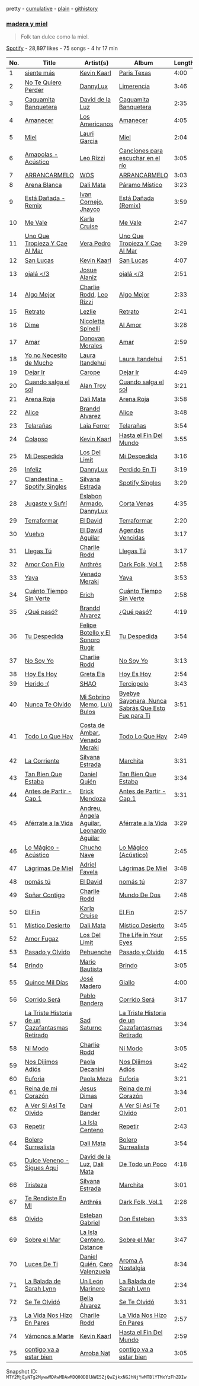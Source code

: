 pretty - [cumulative](/playlists/cumulative/37i9dQZF1DX2xKqsL1SVWb.md) - [plain](/playlists/plain/37i9dQZF1DX2xKqsL1SVWb) - [githistory](https://github.githistory.xyz/mackorone/spotify-playlist-archive/blob/main/playlists/plain/37i9dQZF1DX2xKqsL1SVWb)

### [madera y miel](https://open.spotify.com/playlist/37i9dQZF1DX2xKqsL1SVWb)

> Folk tan dulce como la miel.

[Spotify](https://open.spotify.com/user/spotify) - 28,897 likes - 75 songs - 4 hr 17 min

| No. | Title | Artist(s) | Album | Length |
|---|---|---|---|---|
| 1 | [siente más](https://open.spotify.com/track/6sycT6FiSI1YSERI9279qY) | [Kevin Kaarl](https://open.spotify.com/artist/6OBGbSaBUvQtk9wpQfDbOE) | [Paris Texas](https://open.spotify.com/album/2H7Ptwzuy83loDyZzHiPw8) | 4:00 |
| 2 | [No Te Quiero Perder](https://open.spotify.com/track/4AwlNIyid3oRyNqX61kTKt) | [DannyLux](https://open.spotify.com/artist/6ElqtIfQsAkEYypgfJIjeK) | [Limerencia](https://open.spotify.com/album/4d9KK2351FK3PAzlqfy8yj) | 3:46 |
| 3 | [Caguamita Banquetera](https://open.spotify.com/track/20CVdUmIYyPy5Qcqr7uzrj) | [David de la Luz](https://open.spotify.com/artist/3qViLpJR7GZmsde4FYn5Y3) | [Caguamita Banquetera](https://open.spotify.com/album/4IoOjS1QllQtS7JV6ltzLG) | 2:35 |
| 4 | [Amanecer](https://open.spotify.com/track/5TQwSAq0BAU9DWpKmHmI9F) | [Los Americanos](https://open.spotify.com/artist/4Q0wQsRzWYhbAXIKQN6LSw) | [Amanecer](https://open.spotify.com/album/5XX0iRSDLzElMVY2EcDThW) | 4:05 |
| 5 | [Miel](https://open.spotify.com/track/6ohTBTmcNHe9UzvxAgA9wJ) | [Lauri Garcia](https://open.spotify.com/artist/4RH5rQ6kwIASIwZxWUBNTS) | [Miel](https://open.spotify.com/album/5ARQqCgouMHuaCwIGLeh5B) | 2:04 |
| 6 | [Amapolas \- Acústico](https://open.spotify.com/track/3w7yklj80FkFG1e3QQBzGB) | [Leo Rizzi](https://open.spotify.com/artist/2281RSmb2cN6knnt0Iarb2) | [Canciones para escuchar en el río](https://open.spotify.com/album/1OSheaXw7vf5kvIF94qrTk) | 3:05 |
| 7 | [ARRANCARMELO](https://open.spotify.com/track/2x8oBuYaObjqHqgGuIUZ0b) | [WOS](https://open.spotify.com/artist/5YCc6xS5Gpj3EkaYGdjyNK) | [ARRANCARMELO](https://open.spotify.com/album/4KFUPud6oSm5IgLwnGkzPt) | 3:03 |
| 8 | [Arena Blanca](https://open.spotify.com/track/5j0P1xvPEFC3aLloV70sAF) | [Dali Mata](https://open.spotify.com/artist/5UeFBoZ5aFWt6MtINvwwxL) | [Páramo Místico](https://open.spotify.com/album/3w6sKad6TBHZgZGE3oU4tL) | 3:23 |
| 9 | [Está Dañada \- Remix](https://open.spotify.com/track/2HFrlVZI1PHNwfNiIC8mkb) | [Ivan Cornejo](https://open.spotify.com/artist/6PH3FLQAxtqYy46Zv08bpV), [Jhayco](https://open.spotify.com/artist/6nVcHLIgY5pE2YCl8ubca1) | [Está Dañada \(Remix\)](https://open.spotify.com/album/1dEd2iGVdXJXmQdhNklAOO) | 3:59 |
| 10 | [Me Vale](https://open.spotify.com/track/1oUmSARy0Baw05S8G1Er55) | [Karla Cruise](https://open.spotify.com/artist/1lDvMKVfuYM3tO8iAIlYrs) | [Me Vale](https://open.spotify.com/album/2AB0FCPBg9G7pbHoQIhDZX) | 2:47 |
| 11 | [Uno Que Tropieza Y Cae Al Mar](https://open.spotify.com/track/7s9RruGzghXh575zU4qEpz) | [Vera Pedro](https://open.spotify.com/artist/2agXYMhipkDXIGmy5C158S) | [Uno Que Tropieza Y Cae Al Mar](https://open.spotify.com/album/2tdaciK2jsRem4pSzjb53Z) | 3:29 |
| 12 | [San Lucas](https://open.spotify.com/track/75UMtPC77vqKRwfSuYuNPO) | [Kevin Kaarl](https://open.spotify.com/artist/6OBGbSaBUvQtk9wpQfDbOE) | [San Lucas](https://open.spotify.com/album/5I20nnpF2Jj6GjUFsk9EG1) | 4:07 |
| 13 | [ojalá </3](https://open.spotify.com/track/2Gf3SCoQqgRbxUdjsP3IP4) | [Josue Alaniz](https://open.spotify.com/artist/0xe5VGTguHmr56kk0FF66A) | [ojalá </3](https://open.spotify.com/album/0dZbJuwWFwFqXSq6BC1xes) | 2:51 |
| 14 | [Algo Mejor](https://open.spotify.com/track/57OmmVVcjJVBuWSMOI42Pn) | [Charlie Rodd](https://open.spotify.com/artist/2vylKAxeoJ2dAwIi9ck762), [Leo Rizzi](https://open.spotify.com/artist/2281RSmb2cN6knnt0Iarb2) | [Algo Mejor](https://open.spotify.com/album/0HYUyOcBGQhtdhC1woSkCt) | 2:33 |
| 15 | [Retrato](https://open.spotify.com/track/0SYLZU1RhHaVBZO2cv9SQ3) | [Lezlie](https://open.spotify.com/artist/278VaSr9ONC7O8n0CXm4Fg) | [Retrato](https://open.spotify.com/album/7eI2NAvOwa8O8CtnBARs3A) | 2:41 |
| 16 | [Dime](https://open.spotify.com/track/4nVXw2k8sRREEK4w4akSXd) | [Nicoletta Spinelli](https://open.spotify.com/artist/69hYMQ2gjsvpxbOwUNzwLj) | [Al Amor](https://open.spotify.com/album/1vefYbawyvYoFEzvw8kVUB) | 3:28 |
| 17 | [Amar](https://open.spotify.com/track/55lkRONUdhDT87IbTuJKXN) | [Donovan Morales](https://open.spotify.com/artist/7tOfNTrIJaAxfedyY5Xyax) | [Amar](https://open.spotify.com/album/2WLYPoynzvRPOPBtdXaPrj) | 2:59 |
| 18 | [Yo no Necesito de Mucho](https://open.spotify.com/track/6lEr0uF4mJJAODSXfQ6WvR) | [Laura Itandehui](https://open.spotify.com/artist/3uxDXFazxpQa87VTMJAdcK) | [Laura Itandehui](https://open.spotify.com/album/4LS3jrPzt2givh5P1n98Ot) | 2:51 |
| 19 | [Dejar Ir](https://open.spotify.com/track/2a7gTBqzipCCuSQzgOSHl6) | [Carope](https://open.spotify.com/artist/4TCGau2PjdwNpyEOPVtdPs) | [Dejar Ir](https://open.spotify.com/album/7joqDQGlL3HEbX4uuaR8tA) | 4:49 |
| 20 | [Cuando salga el sol](https://open.spotify.com/track/5kR3d959InuG8hA5EDXE2k) | [Alan Troy](https://open.spotify.com/artist/2AAtJ9SZMYanKsVF87wxGU) | [Cuando salga el sol](https://open.spotify.com/album/0DXHs3FAp1n74c9DRFykqv) | 3:21 |
| 21 | [Arena Roja](https://open.spotify.com/track/5LxBsUiUHcxHeg1bQyQYeF) | [Dali Mata](https://open.spotify.com/artist/5UeFBoZ5aFWt6MtINvwwxL) | [Arena Roja](https://open.spotify.com/album/35nR8jjRVVjo6R3IhQO9le) | 3:58 |
| 22 | [Alice](https://open.spotify.com/track/3Gjv8N8YAtPPvLr3hBixCf) | [Brandd Alvarez](https://open.spotify.com/artist/38Fp7nDn5ldveEZHy1fkbo) | [Alice](https://open.spotify.com/album/1Znk3hvHqIF4spxwgtwsTT) | 3:48 |
| 23 | [Telarañas](https://open.spotify.com/track/6Tci9Lg9K45tGA0PzABd8F) | [Laia Ferrer](https://open.spotify.com/artist/4VbGzRTJxDLQlr0m0rXPWC) | [Telarañas](https://open.spotify.com/album/0fMwISnscgwgMWlERNwXg1) | 3:54 |
| 24 | [Colapso](https://open.spotify.com/track/7dT9D6117e5DbhnKxDLNW9) | [Kevin Kaarl](https://open.spotify.com/artist/6OBGbSaBUvQtk9wpQfDbOE) | [Hasta el Fin Del Mundo](https://open.spotify.com/album/7M4AeOUpTfAHk1Ch4xKUC7) | 3:55 |
| 25 | [Mi Despedida](https://open.spotify.com/track/6Svlf7ToRwf8VFaHWpdN9O) | [Los Del Limit](https://open.spotify.com/artist/4pQxRQ2bUyVpk89wzztCLw) | [Mi Despedida](https://open.spotify.com/album/23INaDzOxYRJqQOm5X2Twv) | 3:16 |
| 26 | [Infeliz](https://open.spotify.com/track/1HfkiyazS6licNey0lz01N) | [DannyLux](https://open.spotify.com/artist/6ElqtIfQsAkEYypgfJIjeK) | [Perdido En Ti](https://open.spotify.com/album/6DXKFFQcoS3ovfQVzj26fg) | 3:19 |
| 27 | [Clandestina \- Spotify Singles](https://open.spotify.com/track/1Oie9uASbo83OrEkZ2whEM) | [Silvana Estrada](https://open.spotify.com/artist/72VywtXEoONiBLNu3ibGI7) | [Spotify Singles](https://open.spotify.com/album/1KFVMgFxBDhf1fprYdbxHl) | 3:29 |
| 28 | [Jugaste y Sufrí](https://open.spotify.com/track/3NqBxTOMCJ3zW9CIP51td4) | [Eslabon Armado](https://open.spotify.com/artist/0XeEobZplHxzM9QzFQWLiR), [DannyLux](https://open.spotify.com/artist/6ElqtIfQsAkEYypgfJIjeK) | [Corta Venas](https://open.spotify.com/album/7C8Wi2KmO6MqPYZqNuhZ1W) | 4:35 |
| 29 | [Terraformar](https://open.spotify.com/track/4ZDdMGTlSgm7ATgbx4pZlP) | [El David](https://open.spotify.com/artist/61h5RLs6eo1eapzuDzoA5b) | [Terraformar](https://open.spotify.com/album/3CT4nIVAbLmPqCK3LtFMzK) | 2:20 |
| 30 | [Vuelvo](https://open.spotify.com/track/1JcLF91e2N4sSuYuZ19fEz) | [El David Aguilar](https://open.spotify.com/artist/4exC9EVGcJb6F33htBWbkk) | [Agendas Vencidas](https://open.spotify.com/album/1ItyNz7DTEfVqchGAFui8s) | 3:17 |
| 31 | [Llegas Tú](https://open.spotify.com/track/6hTueX70hZWte9EIZT8gVY) | [Charlie Rodd](https://open.spotify.com/artist/2vylKAxeoJ2dAwIi9ck762) | [Llegas Tú](https://open.spotify.com/album/1FpQMUoPBbW919ow0vVqA9) | 3:17 |
| 32 | [Amor Con Filo](https://open.spotify.com/track/0wq8bmjHq0ECOj2BpivYhX) | [Anthrés](https://open.spotify.com/artist/69euPppXM1JP7UYXzKBvi4) | [Dark Folk, Vol.1](https://open.spotify.com/album/59wOCZe4HNPLWKkFnnlXcu) | 2:58 |
| 33 | [Yaya](https://open.spotify.com/track/7jm48iiBt7oI8skNwgzNrs) | [Venado Meraki](https://open.spotify.com/artist/5bLXtvIMDtusv4j9PtXjgB) | [Yaya](https://open.spotify.com/album/6ZhmkUD947boo8m6KGS4CM) | 3:53 |
| 34 | [Cuánto Tiempo Sin Verte](https://open.spotify.com/track/3J9NSlmfJI6jQMEs7pBtc0) | [Erich](https://open.spotify.com/artist/3l9fWRfml0xOFriezXXwhU) | [Cuánto Tiempo Sin Verte](https://open.spotify.com/album/5pr1wEmMoyPLs3Opk1YcY6) | 2:58 |
| 35 | [¿Qué pasó?](https://open.spotify.com/track/1VgWAGoBepDqO0elgJ7LHL) | [Brandd Alvarez](https://open.spotify.com/artist/38Fp7nDn5ldveEZHy1fkbo) | [¿Qué pasó?](https://open.spotify.com/album/7mTdih8YvmbQBKsmXNOISQ) | 4:19 |
| 36 | [Tu Despedida](https://open.spotify.com/track/27lGrJOO7EwUuInWZGqCMz) | [Felipe Botello y El Sonoro Rugir](https://open.spotify.com/artist/1IcvjLbT3CPDoGPwpycAvr) | [Tu Despedida](https://open.spotify.com/album/3SANjRAaEFJ9WEXxRc8yGX) | 3:54 |
| 37 | [No Soy Yo](https://open.spotify.com/track/2WsqNbvR2Ej6e6ae5t62eX) | [Charlie Rodd](https://open.spotify.com/artist/2vylKAxeoJ2dAwIi9ck762) | [No Soy Yo](https://open.spotify.com/album/0PVjH55QwxgCjcOxqavV09) | 3:13 |
| 38 | [Hoy Es Hoy](https://open.spotify.com/track/3H4XQcBxCptMYEou4tsjVd) | [Greta Ela](https://open.spotify.com/artist/5c8L3nGznkMGwbmyMKVIl8) | [Hoy Es Hoy](https://open.spotify.com/album/3iU8y5kOdMIPMdaRaHyhmF) | 2:54 |
| 39 | [Herido :\(](https://open.spotify.com/track/3nOVioPlgs8GxvCVQJ0jKV) | [SHAO](https://open.spotify.com/artist/6rGxc2bEuNfj8aNtGh7TQS) | [Terciopelo](https://open.spotify.com/album/0uOOazj0IXyUab4OVT9rIz) | 3:43 |
| 40 | [Nunca Te Olvido](https://open.spotify.com/track/3XXZerYu2j34Z7eUh56F6K) | [Mi Sobrino Memo](https://open.spotify.com/artist/2ae7hwWgesyGJVI2vebofH), [Lulú Bulos](https://open.spotify.com/artist/3GnE3KJ3V1YO5IhindQrkj) | [Byebye Sayonara, Nunca Sabrás Que Esto Fue para Ti](https://open.spotify.com/album/5Uv6SEehbntf84qXBZyT56) | 3:51 |
| 41 | [Todo Lo Que Hay](https://open.spotify.com/track/78VEN4CxhRBCtE23LdIN6t) | [Costa de Ámbar](https://open.spotify.com/artist/4K41ddEQfjQ0XGZPA6ErMg), [Venado Meraki](https://open.spotify.com/artist/5bLXtvIMDtusv4j9PtXjgB) | [Todo Lo Que Hay](https://open.spotify.com/album/1O1Awr8xY2q6FwZ0qVsWf7) | 2:49 |
| 42 | [La Corriente](https://open.spotify.com/track/0nw9LTQoeiFoDFpZUkyW43) | [Silvana Estrada](https://open.spotify.com/artist/72VywtXEoONiBLNu3ibGI7) | [Marchita](https://open.spotify.com/album/0Y1tsEnH5gN8TEJRQ9xOLi) | 3:31 |
| 43 | [Tan Bien Que Estaba](https://open.spotify.com/track/3ozEF7ejFaLouclqb7khai) | [Daniel Quién](https://open.spotify.com/artist/3zxodnZ10PEbv27ixLeQdQ) | [Tan Bien Que Estaba](https://open.spotify.com/album/6agvAr3BILtwOWJfO6i2gg) | 3:34 |
| 44 | [Antes de Partir \- Cap.1](https://open.spotify.com/track/4IqmLOM19rzF1WeOTwK2ND) | [Erick Mendoza](https://open.spotify.com/artist/4a3ZMZGCMmCEAFnRdUTdw4) | [Antes de Partir \- Cap.1](https://open.spotify.com/album/3yBJgpGmpOIQ79oBEbaNdm) | 3:31 |
| 45 | [Aférrate a la Vida](https://open.spotify.com/track/68MygQgC9byQcYbfL1c62L) | [Andreu](https://open.spotify.com/artist/49pN3mdjxaRuzkwGWb8AHj), [Ángela Aguilar](https://open.spotify.com/artist/3abT87tqQ4Q5PA5nw6CYyH), [Leonardo Aguilar](https://open.spotify.com/artist/1QgrwYywvDuC43MDtR8cqq) | [Aférrate a la Vida](https://open.spotify.com/album/2CihWNIsCMahuxYTFt3zRx) | 3:29 |
| 46 | [Lo Mágico \- Acústico](https://open.spotify.com/track/39aXU64OoiRzFB3J2swIs7) | [Chucho Nave](https://open.spotify.com/artist/2HzCdz4inInXUvCs5LYZK9) | [Lo Mágico \(Acústico\)](https://open.spotify.com/album/7cpt7cv64rdDcdNw8gC6Jw) | 2:45 |
| 47 | [Lágrimas De Miel](https://open.spotify.com/track/5xxWDPW1I0aHAt3twyXAPy) | [Adriel Favela](https://open.spotify.com/artist/0PrhwIWbqYFYyY2ZrkIWgI) | [Lágrimas De Miel](https://open.spotify.com/album/1tTolYWqffkyFE64kvjlkh) | 3:48 |
| 48 | [nomás tú](https://open.spotify.com/track/2QOWWawJs7RLfttH4BXPXa) | [El David](https://open.spotify.com/artist/61h5RLs6eo1eapzuDzoA5b) | [nomás tú](https://open.spotify.com/album/638iojk5ANMxC2zlVcjd16) | 2:37 |
| 49 | [Soñar Contigo](https://open.spotify.com/track/0GYS14rwcsMXhYMP57W164) | [Charlie Rodd](https://open.spotify.com/artist/2vylKAxeoJ2dAwIi9ck762) | [Mundo De Dos](https://open.spotify.com/album/2prBuM9hprQROvEI5MDZ5C) | 2:48 |
| 50 | [El Fin](https://open.spotify.com/track/0tMZaa09HA20lbBvKEkd8N) | [Karla Cruise](https://open.spotify.com/artist/1lDvMKVfuYM3tO8iAIlYrs) | [El Fin](https://open.spotify.com/album/36zytWk6zIaTL5hcrPplY8) | 2:57 |
| 51 | [Místico Desierto](https://open.spotify.com/track/5AnG5RoXwxs16RlIprIzHA) | [Dali Mata](https://open.spotify.com/artist/5UeFBoZ5aFWt6MtINvwwxL) | [Místico Desierto](https://open.spotify.com/album/4OUAnAu3mmXKsMSD7X0sCa) | 3:45 |
| 52 | [Amor Fugaz](https://open.spotify.com/track/4O2bxKTnK9En7OPw8kGDDF) | [Los Del Limit](https://open.spotify.com/artist/4pQxRQ2bUyVpk89wzztCLw) | [The Life in Your Eyes](https://open.spotify.com/album/7hnH4pDgMDP4veSuZ7Uxlz) | 2:55 |
| 53 | [Pasado y Olvido](https://open.spotify.com/track/6Ri2uwJoxSyRTjRipledb7) | [Pehuenche](https://open.spotify.com/artist/7oXCcD0gC5pmtZk0HIxOhk) | [Pasado y Olvido](https://open.spotify.com/album/3oEUqfDFc1M0ODEUmb1nhs) | 4:15 |
| 54 | [Brindo](https://open.spotify.com/track/1oLp4xkeNCxjMy4glz0vbL) | [Mario Bautista](https://open.spotify.com/artist/0AspLZGQkP38yddNoD0pLn) | [Brindo](https://open.spotify.com/album/5WBJnHs3CWYPwoi3yJS58x) | 3:05 |
| 55 | [Quince Mil Días](https://open.spotify.com/track/0xJDZoUeyeOBlj9jtqhyum) | [José Madero](https://open.spotify.com/artist/62nVRNDLaS8m1p31F6omGw) | [Giallo](https://open.spotify.com/album/4WV1PuDBMdzqXiWVWG0ovo) | 4:00 |
| 56 | [Corrido Será](https://open.spotify.com/track/7Go6T2SYkl9yo0z47S3pYy) | [Pablo Bandera](https://open.spotify.com/artist/7oLM8EDFTJsCWDWJE7jlrm) | [Corrido Será](https://open.spotify.com/album/5L9FBfsRy92FnKP34ZCHiS) | 3:17 |
| 57 | [La Triste Historia de un Cazafantasmas Retirado](https://open.spotify.com/track/66upbgKkgfSxMmIWMCvL8p) | [Sad Saturno](https://open.spotify.com/artist/4skcssepAWMUywr7Nmng2d) | [La Triste Historia de un Cazafantasmas Retirado](https://open.spotify.com/album/7EoVqsPnTl7mEj3p1wMZus) | 3:34 |
| 58 | [Ni Modo](https://open.spotify.com/track/3qyeBuydjVtFbuJA0EAjC4) | [Charlie Rodd](https://open.spotify.com/artist/2vylKAxeoJ2dAwIi9ck762) | [Ni Modo](https://open.spotify.com/album/5YZRghq9Z477w06ZTlxCeX) | 3:05 |
| 59 | [Nos Dijimos Adiós](https://open.spotify.com/track/4DEa05v9flZt5Q009QucTU) | [Paola Decanini](https://open.spotify.com/artist/17yUbbjExrUX4RrV7fqkNE) | [Nos Dijimos Adiós](https://open.spotify.com/album/2AQqArbCTwT5LEAD01IXHe) | 3:42 |
| 60 | [Euforia](https://open.spotify.com/track/2hHaDesv4GPrUFALA10p0B) | [Paola Meza](https://open.spotify.com/artist/5njFdXuFrH8HzkBpoEFHy0) | [Euforia](https://open.spotify.com/album/0UkJCJOyqXSUVAaJriabB6) | 3:21 |
| 61 | [Reina de mi Corazón](https://open.spotify.com/track/6pBV756dsPFIMGfLi29Obk) | [Jesus Dimas](https://open.spotify.com/artist/3T8yvcStZybKlw4Douh93g) | [Reina de mi Corazón](https://open.spotify.com/album/2eg5l4Mktmc950WhNBdybS) | 3:34 |
| 62 | [A Ver Si Así Te Olvido](https://open.spotify.com/track/6uhb1UBKjtodP8KcsqN1Ep) | [Dani Bander](https://open.spotify.com/artist/5vz76TPq0Mr6SwREOxs3Sf) | [A Ver Si Así Te Olvido](https://open.spotify.com/album/1oOxmtLysm5sq2pcGqBlv8) | 2:01 |
| 63 | [Repetir](https://open.spotify.com/track/4TlpJDThWiOD0KJz0snvD7) | [La Isla Centeno](https://open.spotify.com/artist/7EnLmrL4jTZKjeseaZyA0L) | [Repetir](https://open.spotify.com/album/2hN53yrLB2x6xcHwPiHTd5) | 2:43 |
| 64 | [Bolero Surrealista](https://open.spotify.com/track/0axqkZNASfnYOI3abp06dT) | [Dali Mata](https://open.spotify.com/artist/5UeFBoZ5aFWt6MtINvwwxL) | [Bolero Surrealista](https://open.spotify.com/album/6kZcXw3tT2Kbj9rqZsh83a) | 3:54 |
| 65 | [Dulce Veneno \- Sigues Aquí](https://open.spotify.com/track/2u0bUWgV8Ac8O3gnnA5xI0) | [David de la Luz](https://open.spotify.com/artist/3qViLpJR7GZmsde4FYn5Y3), [Dali Mata](https://open.spotify.com/artist/5UeFBoZ5aFWt6MtINvwwxL) | [De Todo un Poco](https://open.spotify.com/album/28FDFSEkA2zhVB5q6GL6CS) | 4:18 |
| 66 | [Tristeza](https://open.spotify.com/track/1MulQvxfRRNds6QE3rgaHT) | [Silvana Estrada](https://open.spotify.com/artist/72VywtXEoONiBLNu3ibGI7) | [Marchita](https://open.spotify.com/album/0Y1tsEnH5gN8TEJRQ9xOLi) | 3:01 |
| 67 | [Te Rendiste En MI](https://open.spotify.com/track/7oyN3Xdz3o0xCNFwWc1lm1) | [Anthrés](https://open.spotify.com/artist/69euPppXM1JP7UYXzKBvi4) | [Dark Folk, Vol.1](https://open.spotify.com/album/59wOCZe4HNPLWKkFnnlXcu) | 2:28 |
| 68 | [Olvido](https://open.spotify.com/track/3gZmkA0JuHdnI0egvWuKBq) | [Esteban Gabriel](https://open.spotify.com/artist/6RPeBghYnSwGV6FOw7huuN) | [Don Esteban](https://open.spotify.com/album/4TdFGG8K4OW4O0e8G6udtr) | 3:33 |
| 69 | [Sobre el Mar](https://open.spotify.com/track/3T9jOyviuZ0JoX3dfBKE0m) | [La Isla Centeno](https://open.spotify.com/artist/7EnLmrL4jTZKjeseaZyA0L), [Dstance](https://open.spotify.com/artist/1NxTfbylQiyMQ8yOFxG3x2) | [Sobre el Mar](https://open.spotify.com/album/4ss0ZG3vjtuYtvbM1fgab0) | 3:47 |
| 70 | [Luces De Ti](https://open.spotify.com/track/4L8Cl4jcsIgJp9rSFOHYDx) | [Daniel Quién](https://open.spotify.com/artist/3zxodnZ10PEbv27ixLeQdQ), [Caro Valenzuela](https://open.spotify.com/artist/1FnofQUJuuKmigKaan0XT3) | [Aroma A Nostalgia](https://open.spotify.com/album/6cneFPJP1wgyZ26tjiOeJL) | 8:34 |
| 71 | [La Balada de Sarah Lynn](https://open.spotify.com/track/358ITOTwU2zByvL2YftgGn) | [Un León Marinero](https://open.spotify.com/artist/3r55sOwTNOxG0GIM3VAyE7) | [La Balada de Sarah Lynn](https://open.spotify.com/album/04SGJp6OGTuWtAycY4oOtY) | 2:34 |
| 72 | [Se Te Olvidó](https://open.spotify.com/track/43p7kAVqa4CYkwQtl0ZBb3) | [Bella Álvarez](https://open.spotify.com/artist/6dqfuonDrw9UdawWJIAGjs) | [Se Te Olvidó](https://open.spotify.com/album/1k8eERaYIlNo3PI5VOx2Eo) | 3:31 |
| 73 | [La Vida Nos Hizo En Pares](https://open.spotify.com/track/3gXaySyXvlEfzUNgiJJgE7) | [Charlie Rodd](https://open.spotify.com/artist/2vylKAxeoJ2dAwIi9ck762) | [La Vida Nos Hizo En Pares](https://open.spotify.com/album/5K2ZzoGMtuuml2Bg2ueaZQ) | 2:57 |
| 74 | [Vámonos a Marte](https://open.spotify.com/track/2TzkIzgzIHhewMxyh1u4hh) | [Kevin Kaarl](https://open.spotify.com/artist/6OBGbSaBUvQtk9wpQfDbOE) | [Hasta el Fin Del Mundo](https://open.spotify.com/album/7M4AeOUpTfAHk1Ch4xKUC7) | 2:59 |
| 75 | [contigo va a estar bien](https://open.spotify.com/track/3II1gxMk8QeElZoimHOEQ7) | [Arroba Nat](https://open.spotify.com/artist/4Srl3qf5e1RfnXi5wBlIL4) | [contigo va a estar bien](https://open.spotify.com/album/7aitspSO60ab2xeVN2b33K) | 3:05 |

Snapshot ID: `MTY2MjEyNTg2MywwMDAwMDAwMDQ0ODBlNWE5ZjQwZjkxNGJhNjYwMTBlYTMxYzFhZDIw`
